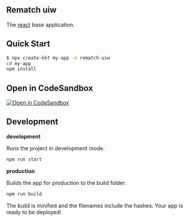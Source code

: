 Rematch uiw
---

The [react](https://github.com/facebook/react) base application.

## Quick Start

```bash
$ npx create-kkt my-app -e rematch-uiw
cd my-app
npm install
```

## Open in CodeSandbox

[![Open in CodeSandbox](https://img.shields.io/badge/Open%20in-CodeSandbox-blue?logo=codesandbox)](https://codesandbox.io/s/github/kktjs/kkt/tree/master/example/rematch-uiw)

## Development

**development**

Runs the project in development mode.  

```bash
npm run start
```

**production**

Builds the app for production to the build folder.

```bash
npm run build
```

The build is minified and the filenames include the hashes.
Your app is ready to be deployed!
